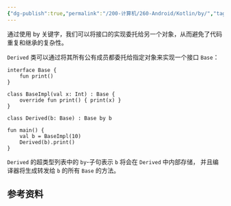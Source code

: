 ```yaml
---
{"dg-publish":true,"permalink":"/200-计算机/260-Android/Kotlin/by/","tags":["kotlin/关键字"],"noteIcon":""}
---
```



通过使用 by 关键字，我们可以将接口的实现委托给另一个对象，从而避免了代码重复和继承的复杂性。

`Derived` 类可以通过将其所有公有成员都委托给指定对象来实现一个接口 `Base`：

```
interface Base {
    fun print()
}

class BaseImpl(val x: Int) : Base {
    override fun print() { print(x) }
}

class Derived(b: Base) : Base by b

fun main() {
    val b = BaseImpl(10)
    Derived(b).print()
}
```

`Derived` 的超类型列表中的 `by`-子句表示 `b` 将会在 `Derived` 中内部存储， 并且编译器将生成转发给 `b` 的所有 `Base` 的方法。
## 参考资料